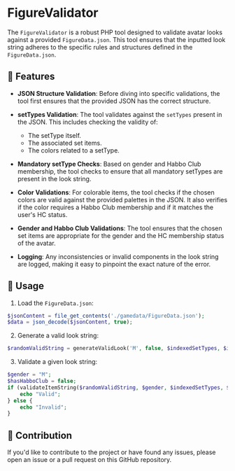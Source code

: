 
# FigureValidator

The `FigureValidator` is a robust PHP tool designed to validate avatar looks against a provided `FigureData.json`. This tool ensures that the inputted look string adheres to the specific rules and structures defined in the `FigureData.json`.

## 🌟 Features

- **JSON Structure Validation**: Before diving into specific validations, the tool first ensures that the provided JSON has the correct structure.

- **setTypes Validation**: The tool validates against the `setTypes` present in the JSON. This includes checking the validity of:
   * The setType itself.
   * The associated set items.
   * The colors related to a setType.

- **Mandatory setType Checks**: Based on gender and Habbo Club membership, the tool checks to ensure that all mandatory setTypes are present in the look string.

- **Color Validations**: For colorable items, the tool checks if the chosen colors are valid against the provided palettes in the JSON. It also verifies if the color requires a Habbo Club membership and if it matches the user's HC status.

- **Gender and Habbo Club Validations**: The tool ensures that the chosen set items are appropriate for the gender and the HC membership status of the avatar.

- **Logging**: Any inconsistencies or invalid components in the look string are logged, making it easy to pinpoint the exact nature of the error.

## 🔧 Usage

1. Load the `FigureData.json`:
```php
$jsonContent = file_get_contents('./gamedata/FigureData.json');
$data = json_decode($jsonContent, true);
```

2. Generate a valid look string:
```php
$randomValidString = generateValidLook('M', false, $indexedSetTypes, $indexedPalettes);
```

3. Validate a given look string:
```php
$gender = "M";
$hasHabboClub = false;
if (validateItemString($randomValidString, $gender, $indexedSetTypes, $indexedPalettes, $hasHabboClub)) {
    echo "Valid";
} else {
    echo "Invalid";
}
```

## 🤝 Contribution

If you'd like to contribute to the project or have found any issues, please open an issue or a pull request on this GitHub repository.
